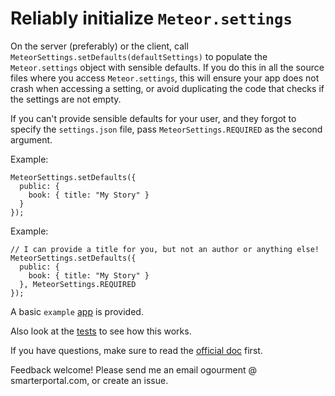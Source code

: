 
# Reliably initialize `Meteor.settings`

On the server (preferably) or the client, call `MeteorSettings.setDefaults(defaultSettings)` to populate the `Meteor.settings` object with sensible defaults. If you do this in all the source files where you access `Meteor.settings`, this will ensure your app does not crash when accessing a setting, or avoid duplicating the code that checks if the settings are not empty.

If you can't provide sensible defaults for your user, and they forgot to specify the `settings.json` file, pass `MeteorSettings.REQUIRED` as the second argument.

Example:
```
MeteorSettings.setDefaults({
  public: {
    book: { title: "My Story" }
  }
});
```

Example:
```
// I can provide a title for you, but not an author or anything else!
MeteorSettings.setDefaults({
  public: {
    book: { title: "My Story" }
  }, MeteorSettings.REQUIRED
});
```

A basic `example` [app](http://github.com/ogourment/settings/blob/master/app/example.js) is provided.

Also look at the [tests](https://github.com/ogourment/settings/blob/master/src/settings_tests.js) to see how this works.

If you have questions, make sure to read the [official doc](http://docs.meteor.com/#/full/meteor_settings) first.

Feedback welcome! Please send me an email ogourment @ smarterportal.com, or create an issue.
